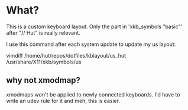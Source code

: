 # What?

This is a custom keyboard layout.  Only the part in 'xkb_symbols "basic"' after
"// Hut" is really relevant.

I use this command after each system update to update my us layout:

vimdiff /home/hut/repos/dotfiles/kblayout/us_hut /usr/share/X11/xkb/symbols/us

## why not xmodmap?

xmodmaps won't be applied to newly connected keyboards.  I'd have to write an
udev rule for it and meh, this is easier.
